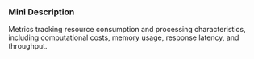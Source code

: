 ### Mini Description

Metrics tracking resource consumption and processing characteristics, including computational costs, memory usage, response latency, and throughput.
